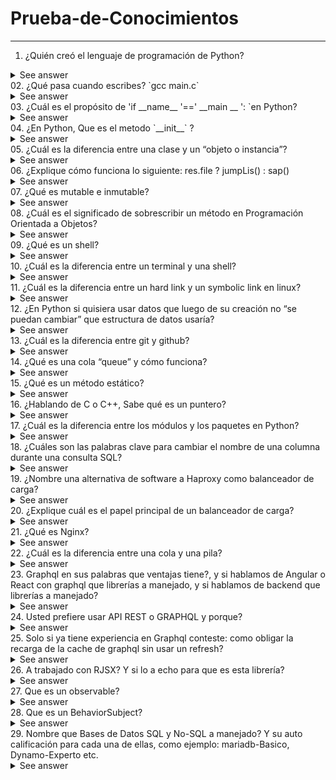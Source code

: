 # Prueba-de-Conocimientos
---
01. ¿Quién creó el lenguaje de programación de Python?
<details>
  <summary>See answer</summary>
  Python fue creado por <b>Guido van Rossum</b>, un programador holandés a finales de los 80 y principio de los 90.
</details>
02. ¿Qué pasa cuando escribes? `gcc main.c`
<details>
  <summary>See answer</summary>
  Colección de compiladores GNU (GCC): .
</details>
03. ¿Cuál es el propósito de 'if __name__ '==' __main __ ': `en Python?
<details>
  <summary>See answer</summary>
  .
</details>
04. ¿En Python, Que es el metodo `__init__` ?
<details>
  <summary>See answer</summary>
  .
</details>
05. ¿Cuál es la diferencia entre una clase y un “objeto o instancia”?
<details>
  <summary>See answer</summary>
  .
</details>
06. ¿Explique cómo funciona lo siguiente: res.file ? jumpLis() : sap()
<details>
  <summary>See answer</summary>
  .
</details>
07. ¿Qué es mutable e inmutable?
<details>
  <summary>See answer</summary>
  .
</details>
08. ¿Cuál es el significado de sobrescribir un método en Programación Orientada a Objetos?
<details>
  <summary>See answer</summary>
  .
</details> 
09. ¿Qué es un shell?
<details>
  <summary>See answer</summary>
  .
</details>
10. ¿Cuál es la diferencia entre un terminal y una shell?
<details>
  <summary>See answer</summary>
  .
</details>
11. ¿Cuál es la diferencia entre un hard link y un symbolic link en linux?
<details>
  <summary>See answer</summary>
  .
</details>
12. ¿En Python si quisiera usar datos que luego de su creación no “se puedan cambiar” que estructura de datos usaría?
<details>
  <summary>See answer</summary>
  .
</details>
13. ¿Cuál es la diferencia entre git y github?
<details>
  <summary>See answer</summary>
  .
</details>
14. ¿Qué es una cola “queue” y cómo funciona?
<details>
  <summary>See answer</summary>
  .
</details>
15. ¿Qué es un método estático?
<details>
  <summary>See answer</summary>
  .
</details>
16. ¿Hablando de C o C++, Sabe qué es un puntero?
<details>
  <summary>See answer</summary>
  .
</details>
17. ¿Cuál es la diferencia entre los módulos y los paquetes en Python?
<details>
  <summary>See answer</summary>
  .
</details>
18. ¿Cuáles son las palabras clave para cambiar el nombre de una columna durante una consulta SQL?
<details>
  <summary>See answer</summary>
  .
</details>
19. ¿Nombre una alternativa de software a Haproxy como balanceador de carga?
<details>
  <summary>See answer</summary>
  .
</details>
20. ¿Explique cuál es el papel principal de un balanceador de carga?
<details>
  <summary>See answer</summary>
  .
</details>
21. ¿Qué es Nginx?
<details>
  <summary>See answer</summary>
  .
</details>
22. ¿Cuál es la diferencia entre una cola y una pila?
<details>
  <summary>See answer</summary>
  .
</details>
23. Graphql en sus palabras que ventajas tiene?, y si hablamos de Angular o React con graphql que librerías a manejado, y si hablamos de backend que librerías a manejado?
<details>
  <summary>See answer</summary>
  .
</details>
24. Usted prefiere usar API REST o GRAPHQL y porque?
<details>
  <summary>See answer</summary>
  .
</details>
25. Solo si ya tiene experiencia en Graphql conteste: como obligar la recarga de la cache de graphql sin usar un refresh?
<details>
  <summary>See answer</summary>
  .
</details>
26. A trabajado con RJSX? Y si lo a echo para que es esta librería?
<details>
  <summary>See answer</summary>
  .
</details>
27. Que es un observable?
<details>
  <summary>See answer</summary>
  .
</details>
28. Que es un BehaviorSubject?
<details>
  <summary>See answer</summary>
  .
</details>
29. Nombre que Bases de Datos SQL y No-SQL a manejado? Y su auto calificación para cada una de ellas, como ejemplo: mariadb-Basico, Dynamo-Experto etc.
<details>
  <summary>See answer</summary>
  .
</details>

